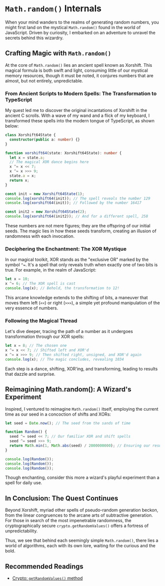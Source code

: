 # `Math.random()` Internals

When your mind wanders to the realms of generating random numbers, you might first land on the mystical `Math.random()` found in the world of JavaScript. Driven by curiosity, I embarked on an adventure to unravel the secrets behind this wizardry.

## Crafting Magic with `Math.random()`

At the core of `Math.random()` lies an ancient spell known as Xorshift. This magical formula is both swift and light, consuming little of our mystical memory resources, though it must be noted, it conjures numbers that are almost, but not entirely, unpredictable.

### From Ancient Scripts to Modern Spells: The Transformation to TypeScript

My quest led me to discover the original incantations of Xorshift in the ancient C scrolls. With a wave of my wand and a flick of my keyboard, I transformed these spells into the modern tongue of TypeScript, as shown below:

```typescript
class Xorshift64State {
  constructor(public a: number) {}
}

function xorshift64(state: Xorshift64State): number {
  let x = state.a;
  // The magical XOR dance begins here
  x ^= x << 7;
  x ^= x >>> 9;
  state.a = x;
  return x;
}

const init = new Xorshift64State(1);
console.log(xorshift64(init)); // The spell reveals the number 129
console.log(xorshift64(init)); // Followed by the number 16417

const init2 = new Xorshift64State(2);
console.log(xorshift64(init2)); // And for a different spell, 258
```

These numbers are not mere figures; they are the offspring of our initial seeds. The magic lies in how these seeds transform, creating an illusion of randomness with each invocation.

### Deciphering the Enchantment: The XOR Mystique

In our magical toolkit, XOR stands as the "exclusive OR" marked by the symbol `^=`. It's a spell that only reveals truth when exactly one of two bits is true. For example, in the realm of JavaScript:

```javascript
let x = 10;
x ^= 6; // The XOR spell is cast
console.log(x); // Behold, the transformation to 12!
```

This arcane knowledge extends to the shifting of bits, a maneuver that moves them left (`<<`) or right (`>>>`), a simple yet profound manipulation of the very essence of numbers.

### Following the Magical Thread

Let's dive deeper, tracing the path of a number as it undergoes transformation through our XOR spells:

```javascript
let x = 8; // The chosen one
x ^= x << 7; // Shifted left and XOR'd
x ^= x >>> 9; // Then shifted right, unsigned, and XOR'd again
console.log(x); // The magic concludes, revealing 1034
```

Each step is a dance, shifting, XOR'ing, and transforming, leading to results that dazzle and surprise.

## Reimagining Math.random(): A Wizard's Experiment

Inspired, I ventured to reimagine `Math.random()` itself, employing the current time as our seed in a concoction of shifts and XORs:

```javascript
let seed = Date.now(); // The seed from the sands of time

function Random() {
  seed ^= seed << 7; // Our familiar XOR and shift spells
  seed ^= seed >>> 9;
  return Math.min(1, Math.abs(seed) / 2000000000); // Ensuring our result stays within bounds
}

console.log(Random());
console.log(Random());
console.log(Random());
```

Though enchanting, consider this more a wizard's playful experiment than a spell for daily use.

## In Conclusion: The Quest Continues

Beyond Xorshift, myriad other spells of pseudo-random generation beckon, from the linear congruences to the arcane arts of subtractive generation. For those in search of the most impenetrable randomness, the cryptographically secure `crypto.getRandomValues()` offers a fortress of unpredictability.

Thus, we see that behind each seemingly simple `Math.random()`, there lies a world of algorithms, each with its own lore, waiting for the curious and the bold.

## Recommended Readings

- [Crypto: `getRandomValues()` method](https://developer.mozilla.org/en-US/docs/Web/API/Crypto/getRandomValues)
